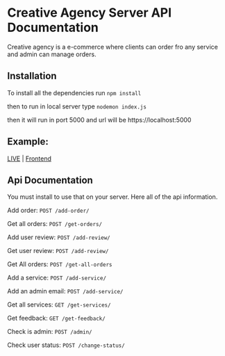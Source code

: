 # Creative Agency Server API Documentation

Creative agency is a e-commerce where clients can order fro any service and admin can manage orders.

## Installation

To install all the dependencies run `npm install`

then to run in local server type `nodemon index.js`

then it will run in port 5000 and url will be https://localhost:5000

## Example:

[LIVE](https://creative-agency-api.herokuapp.com/) | [Frontend](https://github.com/nokibrokes/creative-agency-frontend)

## Api Documentation

You must install to use that on your server. Here all of the api information.

Add order: `POST /add-order/`

Get all orders: `POST /get-orders/`

Add user review: `POST /add-review/`

Get user review: `POST /add-review/`

Get All orders: `POST /get-all-orders`

Add a service: `POST /add-service/`

Add an admin email: `POST /add-service/`

Get all services: `GET /get-services/`

Get feedback: `GET /get-feedback/`

Check is admin: `POST /admin/`

Check user status: `POST /change-status/`
